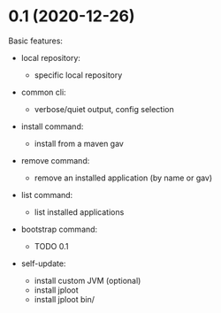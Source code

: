 # 0.1 (2020-12-26)

Basic features:

* local repository:

  * specific local repository

* common cli:

  * verbose/quiet output, config selection

* install command:

  * install from a maven gav

* remove command:

  * remove an installed application (by name or gav)

* list command:

  * list installed applications

* bootstrap command:

  * TODO 0.1

* self-update:

  * install custom JVM (optional)
  * install jploot
  * install jploot bin/